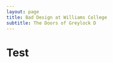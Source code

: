 ```yaml
---
layout: page
title: Bad Design at Williams College
subtitle: The Doors of Greylock D
---
```

# Test 
